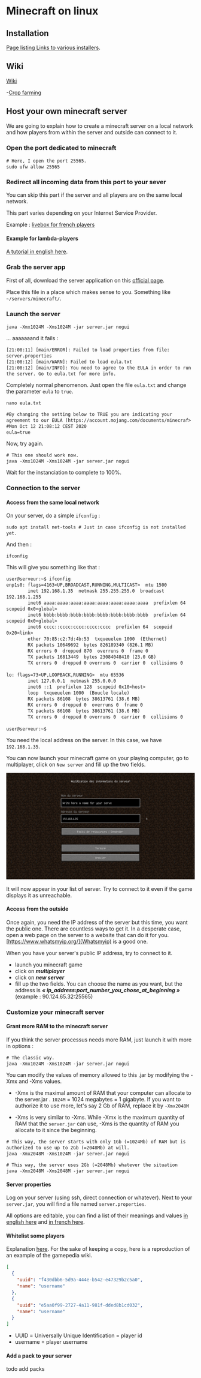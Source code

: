 # Minecraft on linux

## Installation

[Page listing Links to various installers](https://www.minecraft.net/fr-fr/download/alternative).

## Wiki

[Wiki](https://minecraft.gamepedia.com/Minecraft_Wiki)

-[Crop farming](https://minecraft.gamepedia.com/Tutorials/Crop_farming)

## Host your own minecraft server

We are going to explain how to create a minecraft server on a local network and how players from within the server and
outside can connect to it.

### Open the port dedicated to minecraft

```shell script
# Here, I open the port 25565.
sudo ufw allow 25565
```

### Redirect all incoming data from this port to your sever

You can skip this part if the server and all players are on the same local network.

This part varies depending on your Internet Service Provider.

Example : [livebox for french players](https://github.com/racine-p-a/megatouille/blob/master/logiciels/livebox/livebox.md#user-content-rediriger-des-donn%C3%A9es-de-lext%C3%A9rieur-vers-une-machine-redirection-de-ports--portforwarding)



#### Example for lambda-players

[A tutorial in english here](https://www.howtogeek.com/289994/how-to-share-your-minecraft-game-over-the-internet/).

### Grab the server app

First of all, download the server application on this [official page](https://www.minecraft.net/fr-fr/download/server).

Place this file in a place which makes sense to you. Something like `~/servers/minecraft/`.

### Launch the server

```shell script
java -Xmx1024M -Xms1024M -jar server.jar nogui
```

... aaaaaaand it fails :

```log
[21:08:11] [main/ERROR]: Failed to load properties from file: server.properties
[21:08:12] [main/WARN]: Failed to load eula.txt
[21:08:12] [main/INFO]: You need to agree to the EULA in order to run the server. Go to eula.txt for more info.
```

Completely normal phenomenon. Just open the file `eula.txt` and change the parameter `eula` to `true`.

```shell script
nano eula.txt
```

```text
#By changing the setting below to TRUE you are indicating your agreement to our EULA (https://account.mojang.com/documents/minecraf>
#Mon Oct 12 21:08:12 CEST 2020
eula=true
```

Now, try again.

```shell script
# This one should work now.
java -Xmx1024M -Xms1024M -jar server.jar nogui
```

Wait for the instanciation to complete to 100%.

### Connection to the server

#### Access from the same local network

On your server, do a simple `ifconfig` :

```shell script
sudo apt install net-tools # Just in case ifconfig is not installed yet.
```

And then :

```shell script
ifconfig
```

This will give you something like that :

```log
user@serveur:~$ ifconfig
enp1s0: flags=4163<UP,BROADCAST,RUNNING,MULTICAST>  mtu 1500
        inet 192.168.1.35  netmask 255.255.255.0  broadcast 192.168.1.255
        inet6 aaaa:aaaa:aaaa:aaaa:aaaa:aaaa:aaaa:aaaa  prefixlen 64  scopeid 0x0<global>
        inet6 bbbb:bbbb:bbbb:bbbb:bbbb:bbbb:bbbb:bbbb  prefixlen 64  scopeid 0x0<global>
        inet6 cccc::cccc:cccc:cccc:cccc  prefixlen 64  scopeid 0x20<link>
        ether 70:85:c2:7d:4b:53  txqueuelen 1000  (Ethernet)
        RX packets 10649692  bytes 826189340 (826.1 MB)
        RX errors 0  dropped 870  overruns 0  frame 0
        TX packets 16813449  bytes 23084048410 (23.0 GB)
        TX errors 0  dropped 0 overruns 0  carrier 0  collisions 0

lo: flags=73<UP,LOOPBACK,RUNNING>  mtu 65536
        inet 127.0.0.1  netmask 255.0.0.0
        inet6 ::1  prefixlen 128  scopeid 0x10<host>
        loop  txqueuelen 1000  (Boucle locale)
        RX packets 86108  bytes 38613761 (38.6 MB)
        RX errors 0  dropped 0  overruns 0  frame 0
        TX packets 86108  bytes 38613761 (38.6 MB)
        TX errors 0  dropped 0 overruns 0  carrier 0  collisions 0

user@serveur:~$ 
```

You need the local address on the server. In this case, we have `192.168.1.35`.


You can now launch your minecraft game on your playing computer, go to multiplayer, click on `New server` and fill
up the two fields.

![Fill up the fields](images/minecraft_new_server.png "Fill up the fields !")

It will now appear in your list of server. Try to connect to it even if the game displays it as unreachable.

#### Access from the outside

Once again, you need the IP address of the server but this time, you want the public one. There are countless ways to
get it. In a desperate case, open a web page on the server to a website that can do it for you.
[https://www.whatsmyip.org/](Whatsmyip) is a good one.

When you have your server's public IP address, try to connect to it.
- launch you minecraft game
- click on ***multiplayer***
- click on ***new server***
- fill up the two fields. You can choose the name as you want, but the address is
***« ip_address:port_number_you_chose_at_beginning »*** (example : 90.124.65.32:25565)


### Customize your minecraft server

#### Grant more RAM to the minecraft server

If you think the server processus needs more RAM, just launch it with more in options :

```shell script
# The classic way.
java -Xmx1024M -Xms1024M -jar server.jar nogui
```

You can modify the values of memory allowed to this .jar by modifying the -Xmx and -Xms values.

- -Xmx is the maximal amount of RAM that your computer can allocate to the server.jar . `1024M` = 1024 megabytes = 1 gigabyte.
If you want to authorize it to use more, let's say 2 Gb of RAM, replace it by `-Xmx2048M`

- -Xms is very similar to -Xms. While -Xmx is the maximum quantity of RAM that the `server.jar` can use, -Xms is the
quantity of RAM you allocate to it since the beginning.

```shell script
# This way, the server starts with only 1Gb (=1024Mb) of RAM but is authorized to use up to 2Gb (=2048Mb) at will.
java -Xmx2048M -Xms1024M -jar server.jar nogui
```


```shell script
# This way, the server uses 2Gb (=2048Mb) whatever the situation
java -Xmx2048M -Xms2048M -jar server.jar nogui
```


#### Server properties

Log on your server (using ssh, direct connection or whatever). Next to your `server.jar`, you will find a file named
`server.properties`.

All options are editable, you can find a list of their meanings and values
[in english here](https://minecraft.gamepedia.com/Server.properties) and
[in french here](https://minecraft-fr.gamepedia.com/Server.properties).


#### Whitelist some players

Explanation [here](https://minecraft.gamepedia.com/Whitelist.json). For the sake of keeping a copy, here is a
reproduction of an example of the gamepedia wiki.

```json
[
  {
    "uuid": "f430dbb6-5d9a-444e-b542-e47329b2c5a0",
    "name": "username"
  },
  {
    "uuid": "e5aa0f99-2727-4a11-981f-dded8b1cd032",
    "name": "username"
  }
]
```
- UUID = Universally Unique Identification = player id
- username = player username


#### Add a pack to your server



todo add packs